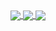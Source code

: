 <a href="https://github-readme-stats.vercel.app/api?username=tsukasaroot&show_icons=true&theme=tokyonight&count_private=true&show_owner=true">
  <img align="center" src="https://github-readme-stats-theta-henna.vercel.app/api?username=tsukasaroot&show_icons=true&theme=tokyonight&count_private=true&show_owner=true" />
</a>
<a href="https://github-readme-stats.vercel.app/top-langs/?username=tsukasaroot&theme=tokyonight">
  <img align="center" src="https://github-readme-stats-theta-henna.vercel.app/api/top-langs/?username=tsukasaroot&theme=tokyonight&count_private=true" />
</a>
<a href="https://wakatime.com/@tsukasaroot">
  <img align="center" src="https://github-readme-stats.vercel.app/api/wakatime?username=tsukasaroot&theme=tokyonight" />
</a>

